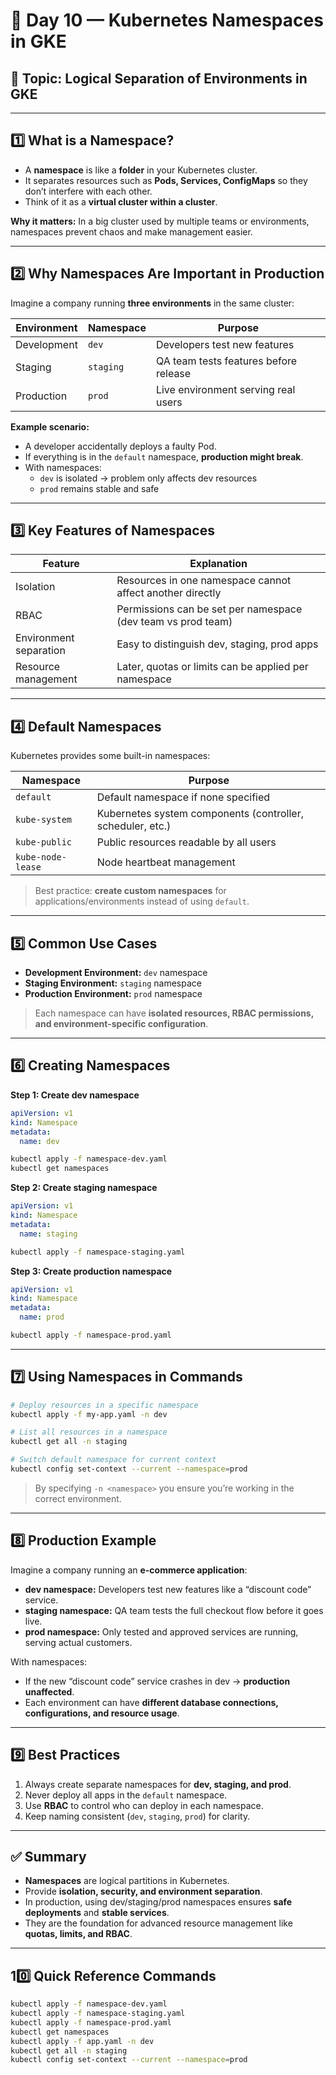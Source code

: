 # 📂 Day 10 — Kubernetes Namespaces in GKE

## 🧠 Topic: Logical Separation of Environments in GKE

---

## 1️⃣ What is a Namespace?

- A **namespace** is like a **folder** in your Kubernetes cluster.  
- It separates resources such as **Pods, Services, ConfigMaps** so they don’t interfere with each other.  
- Think of it as a **virtual cluster within a cluster**.  

**Why it matters:** In a big cluster used by multiple teams or environments, namespaces prevent chaos and make management easier.

---

## 2️⃣ Why Namespaces Are Important in Production

Imagine a company running **three environments** in the same cluster:  

| Environment | Namespace | Purpose |
|------------|-----------|---------|
| Development | `dev` | Developers test new features |
| Staging | `staging` | QA team tests features before release |
| Production | `prod` | Live environment serving real users |

**Example scenario:**  
- A developer accidentally deploys a faulty Pod.  
- If everything is in the `default` namespace, **production might break**.  
- With namespaces:  
  - `dev` is isolated → problem only affects dev resources  
  - `prod` remains stable and safe

---

## 3️⃣ Key Features of Namespaces

| Feature | Explanation |
|---------|------------|
| Isolation | Resources in one namespace cannot affect another directly |
| RBAC | Permissions can be set per namespace (dev team vs prod team) |
| Environment separation | Easy to distinguish dev, staging, prod apps |
| Resource management | Later, quotas or limits can be applied per namespace |

---

## 4️⃣ Default Namespaces

Kubernetes provides some built-in namespaces:

| Namespace | Purpose |
|-----------|---------|
| `default` | Default namespace if none specified |
| `kube-system` | Kubernetes system components (controller, scheduler, etc.) |
| `kube-public` | Public resources readable by all users |
| `kube-node-lease` | Node heartbeat management |

> Best practice: **create custom namespaces** for applications/environments instead of using `default`.

---

## 5️⃣ Common Use Cases

- **Development Environment:** `dev` namespace  
- **Staging Environment:** `staging` namespace  
- **Production Environment:** `prod` namespace  

> Each namespace can have **isolated resources, RBAC permissions, and environment-specific configuration**.

---

## 6️⃣ Creating Namespaces

**Step 1: Create dev namespace**

```yaml
apiVersion: v1
kind: Namespace
metadata:
  name: dev
```

```bash
kubectl apply -f namespace-dev.yaml
kubectl get namespaces
```

**Step 2: Create staging namespace**

```yaml
apiVersion: v1
kind: Namespace
metadata:
  name: staging
```

```bash
kubectl apply -f namespace-staging.yaml
```

**Step 3: Create production namespace**

```yaml
apiVersion: v1
kind: Namespace
metadata:
  name: prod
```

```bash
kubectl apply -f namespace-prod.yaml
```

---

## 7️⃣ Using Namespaces in Commands

```bash
# Deploy resources in a specific namespace
kubectl apply -f my-app.yaml -n dev

# List all resources in a namespace
kubectl get all -n staging

# Switch default namespace for current context
kubectl config set-context --current --namespace=prod
```

> By specifying `-n <namespace>` you ensure you’re working in the correct environment.

---

## 8️⃣ Production Example

Imagine a company running an **e-commerce application**:

- **dev namespace:** Developers test new features like a “discount code” service.  
- **staging namespace:** QA team tests the full checkout flow before it goes live.  
- **prod namespace:** Only tested and approved services are running, serving actual customers.  

With namespaces:  

- If the new “discount code” service crashes in dev → **production unaffected**.  
- Each environment can have **different database connections, configurations, and resource usage**.  

---

## 9️⃣ Best Practices

1. Always create separate namespaces for **dev, staging, and prod**.  
2. Never deploy all apps in the `default` namespace.  
3. Use **RBAC** to control who can deploy in each namespace.  
4. Keep naming consistent (`dev`, `staging`, `prod`) for clarity.  

---

## ✅ Summary

- **Namespaces** are logical partitions in Kubernetes.  
- Provide **isolation, security, and environment separation**.  
- In production, using dev/staging/prod namespaces ensures **safe deployments** and **stable services**.  
- They are the foundation for advanced resource management like **quotas, limits, and RBAC**.

---

## 10️⃣ Quick Reference Commands

```bash
kubectl apply -f namespace-dev.yaml
kubectl apply -f namespace-staging.yaml
kubectl apply -f namespace-prod.yaml
kubectl get namespaces
kubectl apply -f app.yaml -n dev
kubectl get all -n staging
kubectl config set-context --current --namespace=prod
```
